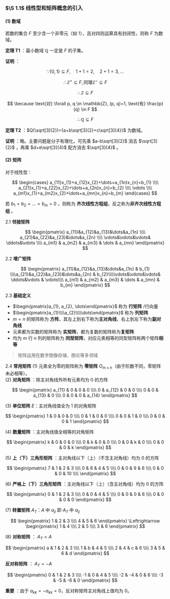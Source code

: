 ### $\S 1.1$ 线性型和矩阵概念的引入

#### (1) 数域

若数的集合 $F$ 至少含一个非零元（如 1），且对四则运算具有封闭性，则称 $F$ 为数域。

**定理 T1** ：最小数域 $\mathbb{Q}$ 一定是 $F$ 的子集。

**证明** ：

$$
\because \{0, 1\} \subseteq F, \quad 1+1=2, \quad 2+1=3, \ldots
$$

$$
\therefore \mathbb{Z}^{+} \subseteq F, \text{同理} \mathbb{Z}^{-} \subseteq F
$$

$$
\therefore \mathbb{Z} \subseteq F
$$

$$
\because \text{对} \forall p, q \in \mathbb{Z}, (p, q)=1, \text{有} \frac{p}{q} \in F
$$

$$
\therefore \mathbb{Q} \subseteq F
$$

**定理 T2** ：$Q(\sqrt[3]{2})={a+b\sqrt[3]{2}+c\sqrt[3]{4}}$ 为数域。

**证明** ：略。主要问题是分子有理化，可先乘 $a-b\sqrt[3]{2}$ 消去 $\sqrt[3]{2}$ ，再乘 $d+e\sqrt[3]{4}$ 配方消去 $\sqrt[3]{4}$ 。

#### (2) 矩阵

对于线性型：

$$
\begin{cases}
a_{11}x_{1}+a_{12}x_{2}+\dots+a_{1n}x_{n}=b_{1} \\\\
a_{21}x_{1}+a_{22}x_{2}+\dots+a_{2n}x_{n}=b_{2} \\\\
\vdots \\\\
a_{m1}x_{1}+a_{m2}x_{2}+\dots+a_{mn}x_{n}=b_{m}
\end{cases}
$$

若 $b_{1}=b_{2}=\dots=b_{m}=0$ ，则称为 **齐次线性方程组**，反之称为**非齐次线性方程组** 。

2.1 **邻接矩阵**

$$
\begin{pmatrix}
a_{11}&a_{12}&a_{13}&\dots&a_{1n} \\\\
a_{21}&a_{22}&a_{23}&\dots&a_{2n} \\\\
\vdots&\vdots&\vdots& \ddots&\vdots \\\\
a_{m1} & a_{m2} & a_{m3} & \dots & a_{mn}
\end{pmatrix}
$$

2.2 **增广矩阵**

$$
\begin{pmatrix}
a_{11}&a_{12}&a_{13}&\dots&a_{1n} & b_{1} \\\\a_{21}&a_{22}&a_{23}&\dots&a_{2n}  & b_{2}\\\\\vdots&\vdots&\vdots& \ddots&\vdots  & \vdots\\\\
a_{m1} & a_{m2} & a_{m3} & \dots & a_{mn} & b_{m}
\end{pmatrix}
$$

2.3 **基础定义**

- $\begin{pmatrix}a_{1}, a_{2}, \dots\end{pmatrix}$ 称为 **行矩阵** /行向量
- $\begin{pmatrix}a_{1}\\\\a_{2}\\\\\dots\end{pmatrix}$ 称为 **列矩阵**
- $m=n$ 的矩阵称为 **方阵**，其左上到右下称为**主对角线**，右上到左下称为**副对角线**
- 元素都为实数的矩阵称为 **实矩阵**，都为复数的矩阵称为**复矩阵**
- 均为 $m$ 行 $n$ 列的矩阵称为 **同型矩阵**，对应元素相等的同型矩阵称两个矩阵**相等**

> 矩阵运用在数字图像存储、图论等多领域

2.4 **常用矩阵**
(1) 元素全为零的矩阵称为 **零矩阵** $O_{m\times n}$（由于阶数不同，零矩阵未必相等）。  
(2) **对角矩阵** ：除主对角线外所有元素均为 0 的方阵

$$
\begin{pmatrix}
a_{11} & 0 & 0 & 0 \\\\
0 & a_{12} & 0 & 0 \\\\
0 & 0 & a_{13} & 0 \\\\
0 & 0 & 0 & a_{14}
\end{pmatrix}
$$

(3) **单位矩阵** $E$：主对角线值全为 1 的对角矩阵

$$
\begin{pmatrix}
1 & 0 & 0 & 0 \\\\
0 & 1 & 0 & 0 \\\\
0 & 0 & 1 & 0 \\\\
0 & 0 & 0 & 1
\end{pmatrix}
$$

(4) **数量矩阵** ：主对角线值全相等的对角矩阵

$$
\begin{pmatrix}
k & 0 & 0 & 0 \\\\
0 & k & 0 & 0 \\\\
0 & 0 & k & 0 \\\\
0 & 0 & 0 & k
\end{pmatrix}
$$

(5) **上（下）三角形矩阵** ：主对角线以下（上）（不含主对角线）均为 0 的方阵

$$
\begin{pmatrix}
7 & 1 & 2 & 3 \\\\
0 & 8 & 4 & 5 \\\\
0 & 0 & 9 & 6 \\\\
0 & 0 & 0 & 10 \\\\
\end{pmatrix}
$$

(6) **严格上（下）三角形矩阵** ：主对角线以下（上）（含主对角线）均为 0 的方阵

$$
\begin{pmatrix}
0 & 1 & 2 & 3 \\\\
0 & 0 & 4 & 5 \\\\
0 & 0 & 0 & 6 \\\\
0 & 0 & 0 & 0
\end{pmatrix}
$$

(7) **转置矩阵** $A_{T}$：$A$ 中 $a_{ji}$ 即 $A_{T}$ 中 $a_{ij}$

$$
\begin{pmatrix}
1 & 2 & 3 \\\\
4 & 5 & 6
\end{pmatrix} \Leftrightarrow
\begin{pmatrix}
1 & 4 \\\\
2 & 5 \\\\
3 & 6
\end{pmatrix}
$$

(8) **对称矩阵** ： $A_{T}=A$

$$
\begin{pmatrix}
a & 1 & 2 & 3 \\\\
1 & b & 4 & 5 \\\\
2 & 4 & c & 6 \\\\
3 & 5 & 6 & d
\end{pmatrix}
$$

**反对称矩阵** ： $A_{T}=-A$

$$
\begin{pmatrix}
0 & 1 & 2 & 3 \\\\
-1 & 0 & 4 & 5 \\\\
-2 & -4 & 0 & 6 \\\\
-3 & -5 & -6 & 0
\end{pmatrix}
$$

**重要** ：由于 $a_{kk}=-a_{kk}=0$，反对称矩阵主对角线上值均为 0。
